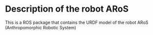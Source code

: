 # Description of the robot ARoS
This is a ROS package that contains the URDF model of the robot ARoS (Anthropomorphic Robotic System)
